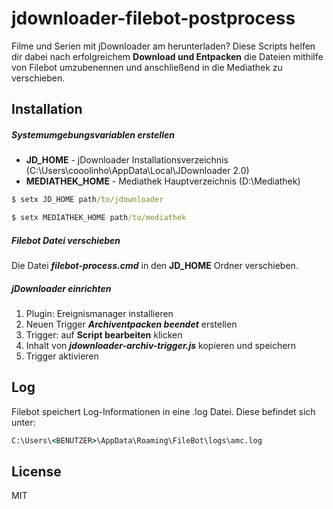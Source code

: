 # jdownloader-filebot-postprocess
Filme und Serien mit jDownloader am herunterladen? Diese Scripts helfen dir dabei nach erfolgreichem **Download und Entpacken** die Dateien mithilfe von Filebot umzubenennen und anschließend in die Mediathek zu verschieben.

## Installation
##### Systemumgebungsvariablen erstellen

* **JD_HOME** - jDownloader Installationsverzeichnis (C:\Users\cooolinho\AppData\Local\JDownloader 2.0)
* **MEDIATHEK_HOME** - Mediathek Hauptverzeichnis (D:\Mediathek)
```cmd
$ setx JD_HOME path/to/jdownloader
```
```cmd
$ setx MEDIATHEK_HOME path/to/mediathek
```

##### Filebot Datei verschieben
Die Datei ***filebot-process.cmd*** in den **JD_HOME** Ordner verschieben.

##### jDownloader einrichten
1. Plugin: Ereignismanager installieren
2. Neuen Trigger ***Archiventpacken beendet*** erstellen
3. Trigger: auf **Script bearbeiten** klicken
4. Inhalt von ***jdownloader-archiv-trigger.js*** kopieren und speichern
5. Trigger aktivieren

## Log
Filebot speichert Log-Informationen in eine .log Datei. Diese befindet sich unter:
```cmd
C:\Users\<BENUTZER>\AppData\Roaming\FileBot\logs\amc.log
```

License
----

MIT